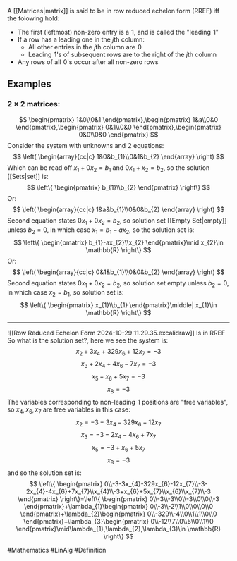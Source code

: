 A [[Matrices|matrix]] is said to be in row reduced echelon form (RREF) iff the folowing hold:
- The first (leftmost) non-zero entry is a $\hspace{0pt}1$, and is called the "leading $\hspace{0pt}1$" 
- If a row has a leading one in the $j$th column:
    - All other entries in the $j$th column are $\hspace{0pt}0$ 
    - Leading $\hspace{0pt}1$'s of subsequent rows are to the right of the $j$th column
- Any rows of all $\hspace{0pt}0$'s occur after all non-zero rows
## Examples
### $2\times 2$ matrices:
$$
\begin{pmatrix}
1&0\\0&1
\end{pmatrix},\begin{pmatrix}
1&a\\0&0
\end{pmatrix},\begin{pmatrix}
0&1\\0&0
\end{pmatrix},\begin{pmatrix}
0&0\\0&0
\end{pmatrix}
$$
Consider the system with unknowns and $\hspace{0pt}2$ equations:
$$
\left(
\begin{array}{cc|c}
1&0&b_{1}\\0&1&b_{2}
\end{array}
\right)
$$
Which can be read off $x_{1}+0x_{2}=b_{1}$ and $0x_{1}+x_{2}=b_{2}$, so the solution [[Sets|set]] is:
$$
\left\{  \begin{pmatrix}
b_{1}\\b_{2}
\end{pmatrix}  \right\}
$$
Or:
$$
\left(
\begin{array}{cc|c}
1&a&b_{1}\\0&0&b_{2}
\end{array}
\right)
$$
Second equation states $0x_{1}+0x_{2}=b_{2}$, so solution set [[Empty Set|empty]] unless $b_{2}=0$, in which case $x_{1}=b_{1}-ax_{2}$, so the solution set is:
$$
\left\{  \begin{pmatrix}
b_{1}-ax_{2}\\x_{2}
\end{pmatrix}\mid x_{2}\in \mathbb{R}  \right\}
$$
Or:
$$
\left(
\begin{array}{cc|c}
0&1&b_{1}\\0&0&b_{2}
\end{array}
\right)
$$
Second equation states $0x_{1}+0x_{2}=b_{2}$, so solution set empty unless $b_{2}=0$, in which case $x_{2}=b_{1}$, so solution set is:
$$
\left\{  \begin{pmatrix}
x_{1}\\b_{1}
\end{pmatrix}\middle| x_{1}\in \mathbb{R}  \right\}
$$
___

![[Row Reduced Echelon Form 2024-10-29 11.29.35.excalidraw]]
Is in RREF
So what is the solution set?, here we see the system is:
$$
x_{2}+3x_{4}+329x_{6}+12x_{7}=-3
$$
$$
 x_{3}+2x_{4}+4x_{6}-7x_{7}=-3
$$
$$
 x_{5}-x_{6}+5x_{7}=-3
$$
$$
 x_{8}=-3
$$
The variables corresponding to non-leading $\hspace{0pt}1$ positions are "free variables", so $x_{4},x_{6},x_{7}$ are free variables in this case:
$$
x_{2}=-3-3x_{4}-329x_{6}-12x_{7}
$$
$$
 x_{3}=-3-2x_{4}-4x_{6}+7x_{7}
$$
$$
 x_{5}=-3+x_{6}+5x_{7}
$$
$$
 x_{8}=-3
$$
and so the solution set is:
$$
\left\{  \begin{pmatrix}
0\\-3-3x_{4}-329x_{6}-12x_{7}\\-3-2x_{4}-4x_{6}+7x_{7}\\x_{4}\\-3+x_{6}+5x_{7}\\x_{6}\\x_{7}\\-3
\end{pmatrix}  \right\}=\left\{  \begin{pmatrix}
0\\-3\\-3\\0\\-3\\0\\0\\-3
\end{pmatrix}+\lambda_{1}\begin{pmatrix}
0\\-3\\-2\\1\\0\\0\\0\\0
\end{pmatrix}+\lambda_{2}\begin{pmatrix}
0\\-329\\-4\\0\\1\\1\\0\\0
\end{pmatrix}+\lambda_{3}\begin{pmatrix}
0\\-12\\7\\0\\5\\0\\1\\0
\end{pmatrix}\mid\lambda_{1},\lambda_{2},\lambda_{3}\in \mathbb{R}  \right\}
$$


#Mathematics #LinAlg #Definition 